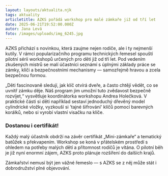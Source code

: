 ```yaml
---
layout: layouts/aktualita.njk
tags: aktuality
articletitle: AZKS pořádá workshop pro malé zámkaře již od tří let
date: 2025-06-21T19:52:00.000Z
autor: Jana Levá
foto: /images/uploads/img_6245.jpg
---
```

AZKS přichází s novinkou, která zaujme nejen rodiče, ale i ty nejmenší kutily. V rámci popularizačního programu technických řemesel spouští pilotní sérii workshopů určených pro děti již od tří let. Pod vedením zkušených mistrů se malí účastníci seznámí s úplnými základy práce se zámky, klíči a bezpečnostními mechanismy — samozřejmě hravou a zcela bezpečnou formou.

„Děti fascinovaně sledují, jak klíč otvírá dveře, a často chtějí vědět, co se uvnitř zámku děje. Náš program jim umožní tuto zvědavost bezpečně rozvíjet,“ vysvětluje koordinátorka workshopu Andrea Holečková. V praktické části si děti například sestaví jednoduchý dřevěný model cylindrické vložky, vyzkouší si 'tajné šifrování' klíčů pomocí barevných korálků, nebo si vyrobí vlastní visačku na klíče.

### Dostanou i certifikát!

Každý malý účastník obdrží na závěr certifikát „Mini-zámkaře“ a tematický batůžek s překvapením. Workshop se koná v přátelském prostředí s ohledem na potřeby malých dětí a přítomnost rodičů je vítána. O pilotní běh je již nyní enormní zájem, AZKS proto plánuje rozšíření do dalších krajů.

Zámkařství nemusí být jen vážné řemeslo — s AZKS se z něj může stát i dobrodružství plné objevování.
